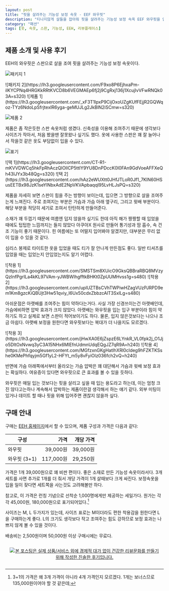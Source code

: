 ```yaml
---
layout: post
title: "핏을 살려주는 기능성 보정 속옷 - EEF 와우핏"
description: "티나지않게 살들을 잡아줘 핏을 살려주는 기능성 보정 속옥 EEF 와우핏을 입어봤다."
category: "패션"
tags: [옷, 속옷, 스판, 기능성, EEH, 리뷰플레이스]
---
```


## 제품 소개 및 사용 후기

EEH의 와우핏은 스판으로 살을 조여 핏을 살려주는 기능성 보정 속옷이다.

![패키지 1](https://lh3.googleusercontent.com/V3x9HeFnhLcAPdFd-vgX0F9Bke2ZyXtA6QkojxR9NHT7BAuGAOskdFxK00gR5_Lxp6ts4UTFxy8Q1A=s640)

<p class="center" markdown="1">
![패키지 2](https://lh3.googleusercontent.com/F9xo8P6EjhxaPm-ilKYCPNq4HRGKkRRtKVCD8b6VEGMAEp6fj2j9CgRxj136j1XcujIvVFwRNQk03A=s320)
![제품 1](https://lh3.googleusercontent.com/_xF3T1IpxP9CijOxoUZgKUfFEjjR2GQWqoz-TYz6NdoLpSfrjtexIR6yga-geMUJLg2JkBlN2iSCmw=s320)
</p>

![제품 2](https://lh3.googleusercontent.com/lxMy0XWslPpdfworIPT1w73xUR5dYhkQ1bPd3MX3xoQSmIGKPN4PcBQjcUpHWoUQaLW1C6Z-V1VGmQ=s640)

제품은 좀 작은듯한 스판 속옷처럼 생겼다.
신축성을 이용해 조여주기 때문에 생각보다 사이즈가 작아서,
처음 봤을땐 잘못왔나 싶기도 했다.
옷에 사용한 스판은 꽤 잘 늘어나서 작을것 같은 옷도 부담없이 입을 수 있다.

![표기](https://lh3.googleusercontent.com/bCvITVVlU9dqBIwvmu4qKEPqrksWMbCD7L5yo4M-EVFaQEjrGNMUeLS6S53h1dxP7Bq82zQt4qmrhg=s640)

<p class="center" markdown="1">
![택 1](https://lh3.googleusercontent.com/CT-R1-mKVVDWCq5hkFpRhAczQlOllCP5ttIY9YU8DnPDccK0I0FAn9GdVoeAFFXeQh43IJYx3b48Qg=s320)
![택 2](https://lh3.googleusercontent.com/hAz2eWUXtt0JHfJTLoR0Jf1_7KlN60HSusEETBx98JzK1seYlNbxAdE2NpVKVApbaqqI95LvHLJsPQ=s320)
</p>

제품을 자세히 보면 스판이 힘을 주는 방향이 보이는데,
입으면 그 방향으로 살을 조여주는게 느껴진다.
주로 조여지는 부분은 가슴과 가슴 아래 옆구리, 그리고 윗배 부분이다.
해당 부분을 적당히 세기로 조여서 탄탄하게 만들어준다.

소재가 꽤 두껍기 때문에 여름엔 덥지 않을까 싶기도 한데
아직 해가 짱짱할 때 입었을 때에도
텁텁한 느낌까지는 들지 않았다
아쿠아X 원사로 만들어 통기성과 땀 흡수, 속 건조 기능이 좋기 때문이다.
힌 여름에는 또 어떨지 입어봐야 알겠지만, 대부분은 무리 없이 입을 수 있을 것 같다.

심리스 봉제로 타이트한 옷을 입었을 때도 티가 잘 안나게 만든점도 좋다.
일반 티셔츠를 입었을 때는 입었는지 안입었는지도 알기 어렵다.

<p class="center" markdown="1">
![착용 1](https://lh3.googleusercontent.com/SMSTSm8XUicO9GksQBBraRBQ8MVzyQzInfPgrILa4kKL97VAm-yJWBWIhgfftkBHKt0ZpUUMHvss1g=s480)
![착용 2](https://lh3.googleusercontent.com/uplUZTBsCVhTWPiwHZagVUzPJRPD9em1Km8gzcKiQBUjt3Hw51qviy_I6Ux50cdxZbbzcAlT3SxlLg=s480)
</p>

아쉬운점은 아랫배를 조여주는 힘이 약하다는거다.
사실 가장 신경쓰이는건 아랫배인데, 가슴에비하면 압박 효과가 크지 않았다.
아랫배는 와우핏을 입는 입구 부분이라 힘이 약하기도 하고
실제로 보면 스판이 적어보이기도 하다.
물론, 입지 않은것보다는 나으나 조금 아쉽다.
아랫배 보정을 원한다면 와우핏보다는 복대가 더 나을지도 모르겠다.

<p class="center" markdown="1">
![착용 3](https://lh3.googleusercontent.com/jHwXA0E6jZspzE6LYnkR_VL0fpk2j_O1Jjo5DltOxNvwq3yC3A15NHx6MlEfnUdmnUdqEQgJZ7qR9A=h240)
![착용 4](https://lh3.googleusercontent.com/MGfzxnGKgHatIhXRl0cIdeg9hFZKTKSshe0KMePhfqyjm5Gf1yL2-HFYt_m5y8vFyiOlz036fch2vQ=h240)
</p>

반면에 가슴 아래쪽에서부터 올라오는 가슴 압박은 꽤 대단해서
가슴과 윗배 보정 효과는 확실하다.
여유증이 있다면 와우핏으로 큰 효과를 볼 수 있을 듯하다.

와우핏은 매일 입는 것보다는 핏을 살리고 싶을 때 입는 용도라고 하는데,
이는 엄청 크진 않다고는하나 계속해서 압박하는 제품이란걸 생각해서 하는 얘기 같다.
외부 미팅이 있거나 데이트 할 때나 핏을 위해 입어주면 괜찮지 않을까 싶다.



## 구매 안내

구매는 [EEH 홈페이지](https://eehunderwear.com/)에서 할 수 있으며,
제품 구성과 가격은 다음과 같다:

구성         | 가격      | 개당 가격
-------------|----------:|-----------:
와우핏       |  39,000원 | 39,000원
와우핏 (3+1) | 117,000원 | 29,250원

가격은 1개 39,000원으로 꽤 비싼 편이다.
좋은 소재로 만든 기능성 속옷이라서다.
3개 세트를 사면 추가로 1개를 더 줘서 개당 가격이 1개 살때보다 크게 싸진다.
보정속옷을 입을 일이 잦다면 세트쪽을 사는것도 고려해볼만 하다.

참고로, 이 가격은 런칭 기념으로 선착순 1,000명에게만 제공하는 세일가다.
원가는 각각 45,000원, 180,000원으로 표기되어있다.[^1]

[^1]: 3+1의 가격은 왜 3개 가격이 아니라 4개 가격인지 모르겠다. 1개는 보너스므로 135,000원이어야 할 것 같은데;

사이즈는 M, L 두가지가 있는데,
사이즈 표로는 M이더라도
편한 착용감을 원한다면 L을 구매하는게 좋다.
L의 크기도 생각보다 작고 조여주는 힘도 강하므로 보정 효과는 나쁘지 않게 볼 수 있을 것이다.

배송비는 2,500원이며 50,000원 이상 구매시에는 무료다.



<div style="text-align: center; padding: 1em;"><a href="http://reviewplace.co.kr/detail.php?number=10173" target="_blank"><img src="http://reviewplace.co.kr/blog_traffic.php?key=MTAxNzN8cmV6bm9h" border="0" alt="본 포스팅은 실제 상품/서비스 외에 경제적 대가 없이 건강한 리뷰문화를 만들기 위해 작성한 진솔한 후기입니다."></a></div>
